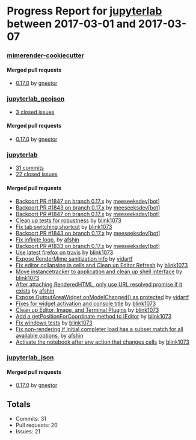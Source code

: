 # Progress Report for [jupyterlab](https://github.com/jupyterlab) between 2017-03-01 and 2017-03-07

### [mimerender-cookiecutter](https://github.com/jupyterlab/mimerender-cookiecutter)

#### Merged pull requests
- [0.17.0](https://github.com/jupyterlab/mimerender-cookiecutter/pull/55) by [gnestor](https://github.com/gnestor)

### [jupyterlab_geojson](https://github.com/jupyterlab/jupyterlab_geojson)
-  [3 closed issues](https://github.com/jupyterlab/jupyterlab_geojson/issues?utf8=%E2%9C%93&q=is%3Aissue%20closed%3A2017-03-01..2017-03-07)

#### Merged pull requests
- [0.17.0](https://github.com/jupyterlab/jupyterlab_geojson/pull/30) by [gnestor](https://github.com/gnestor)

### [jupyterlab](https://github.com/jupyterlab/jupyterlab)
-  [31 commits](https://github.com/jupyterlab/jupyterlab/compare/master@%7B1488355200%7D...master@%7B1488873600%7D)
-  [22 closed issues](https://github.com/jupyterlab/jupyterlab/issues?utf8=%E2%9C%93&q=is%3Aissue%20closed%3A2017-03-01..2017-03-07)

#### Merged pull requests
- [Backport PR #1847 on branch 0.17.x](https://github.com/jupyterlab/jupyterlab/pull/1854) by [meeseeksdev[bot]](https://github.com/integration/meeseeksdev)
- [Backport PR #1843 on branch 0.17.x](https://github.com/jupyterlab/jupyterlab/pull/1853) by [meeseeksdev[bot]](https://github.com/integration/meeseeksdev)
- [Backport PR #1847 on branch 0.17.x](https://github.com/jupyterlab/jupyterlab/pull/1852) by [meeseeksdev[bot]](https://github.com/integration/meeseeksdev)
- [Clean up tests for robustness](https://github.com/jupyterlab/jupyterlab/pull/1849) by [blink1073](https://github.com/blink1073)
- [Fix tab switching shortcut](https://github.com/jupyterlab/jupyterlab/pull/1847) by [blink1073](https://github.com/blink1073)
- [Backport PR #1843 on branch 0.17.x](https://github.com/jupyterlab/jupyterlab/pull/1844) by [meeseeksdev[bot]](https://github.com/integration/meeseeksdev)
- [Fix infinite loop.](https://github.com/jupyterlab/jupyterlab/pull/1843) by [afshin](https://github.com/afshin)
- [Backport PR #1833 on branch 0.17.x](https://github.com/jupyterlab/jupyterlab/pull/1839) by [meeseeksdev[bot]](https://github.com/integration/meeseeksdev)
- [Use latest firefox on travis](https://github.com/jupyterlab/jupyterlab/pull/1838) by [blink1073](https://github.com/blink1073)
- [Expose RenderMime sanitization info](https://github.com/jupyterlab/jupyterlab/pull/1836) by [vidartf](https://github.com/vidartf)
- [Fix editor collapsing in cells and Clean up Editor Refresh](https://github.com/jupyterlab/jupyterlab/pull/1833) by [blink1073](https://github.com/blink1073)
- [Move instancetracker to application and clean up shell interface](https://github.com/jupyterlab/jupyterlab/pull/1832) by [blink1073](https://github.com/blink1073)
- [After attaching RenderedHTML, only use URL resolved promise if it exists](https://github.com/jupyterlab/jupyterlab/pull/1822) by [afshin](https://github.com/afshin)
- [Expose OutputAreaWidget.onModelChanged() as protected](https://github.com/jupyterlab/jupyterlab/pull/1821) by [vidartf](https://github.com/vidartf)
- [Fixes for widget activation and console title](https://github.com/jupyterlab/jupyterlab/pull/1798) by [blink1073](https://github.com/blink1073)
- [Clean up Editor, Image, and Terminal Plugins](https://github.com/jupyterlab/jupyterlab/pull/1793) by [blink1073](https://github.com/blink1073)
- [Add a getPositionForCoordinate method to IEditor](https://github.com/jupyterlab/jupyterlab/pull/1789) by [blink1073](https://github.com/blink1073)
- [Fix windows tests](https://github.com/jupyterlab/jupyterlab/pull/1782) by [blink1073](https://github.com/blink1073)
- [Fix non-rendering if initial completer load has a subset match for all available options.](https://github.com/jupyterlab/jupyterlab/pull/1778) by [afshin](https://github.com/afshin)
- [Activate the notebook after any action that changes cells](https://github.com/jupyterlab/jupyterlab/pull/1695) by [blink1073](https://github.com/blink1073)

### [jupyterlab_json](https://github.com/jupyterlab/jupyterlab_json)

#### Merged pull requests
- [0.17.0](https://github.com/jupyterlab/jupyterlab_json/pull/21) by [gnestor](https://github.com/gnestor)

## Totals
- Commits: 31
- Pull requests: 20
- Issues: 21
